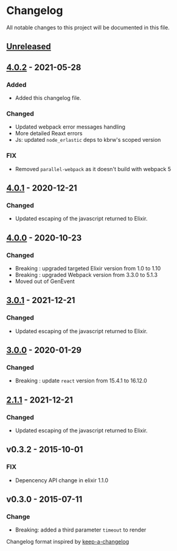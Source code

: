 # Changelog

All notable changes to this project will be documented in this file.

## [Unreleased]

## [4.0.2] - 2021-05-28

### Added

* Added this changelog file.

### Changed

* Updated webpack error messages handling
* More detailed Reaxt errors
* Js: updated `node_erlastic` deps to kbrw's scoped version

### FIX

 * Removed `parallel-webpack` as it doesn't build with webpack 5

## [4.0.1] - 2020-12-21

### Changed

* Updated escaping of the javascript returned to Elixir.

## [4.0.0] - 2020-10-23

### Changed

* Breaking : upgraded targeted Elixir version from 1.0 to 1.10
* Breaking : upgraded Webpack version from 3.3.0 to 5.1.3
* Moved out of GenEvent

## [3.0.1] - 2021-12-21

### Changed

* Updated escaping of the javascript returned to Elixir.

## [3.0.0] - 2020-01-29

### Changed

* Breaking : update `react` version from 15.4.1 to 16.12.0

## [2.1.1] - 2021-12-21

### Changed

* Updated escaping of the javascript returned to Elixir.

## v0.3.2 - 2015-10-01

### FIX

* Depencency API change in elixir 1.1.0

## v0.3.0 - 2015-07-11

### Change

* Breaking: added a third parameter `timeout` to render

Changelog format inspired by [keep-a-changelog]

[keep-a-changelog]: https://github.com/olivierlacan/keep-a-changelog
[unreleased]: https://github.com/kbrw/reaxt/compare/v4.0.2...HEAD
[4.0.2]: https://github.com/kbrw/reaxt/compare/v4.0.1...v4.0.2
[4.0.1]: https://github.com/kbrw/reaxt/compare/v4.0.0...v4.0.1
[4.0.0]: https://github.com/kbrw/reaxt/compare/v3.0.0...v4.0.0
[3.0.1]: https://github.com/kbrw/reaxt/compare/v3.0.0...v3.0.1
[3.0.0]: https://github.com/kbrw/reaxt/compare/v2.1.0...v3.0.0
[2.1.1]: https://github.com/kbrw/reaxt/compare/v2.1.0...v2.1.1
